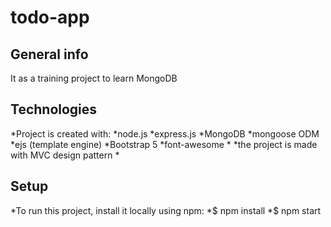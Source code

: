 # todo-app
## General info
It as a training project to learn MongoDB

## Technologies
*Project is created with:
*node.js
*express.js
*MongoDB
*mongoose ODM
*ejs (template engine)
*Bootstrap 5
*font-awesome
*
*the project is made with MVC design pattern
*
## Setup
*To run this project, install it locally using npm:
*$ npm install
*$ npm start
